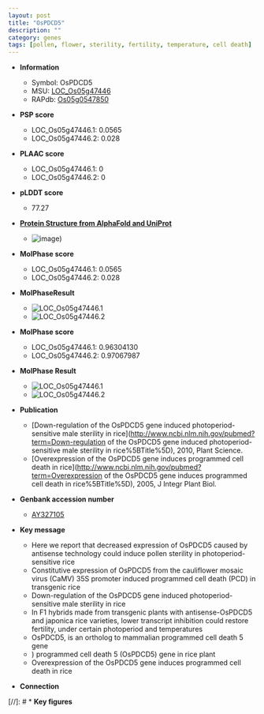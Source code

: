 ```yaml
---
layout: post
title: "OsPDCD5"
description: ""
category: genes
tags: [pollen, flower, sterility, fertility, temperature, cell death]
---
```


* **Information**  
    + Symbol: OsPDCD5  
    + MSU: [LOC_Os05g47446](http://rice.plantbiology.msu.edu/cgi-bin/ORF_infopage.cgi?orf=LOC_Os05g47446)  
    + RAPdb: [Os05g0547850](http://rapdb.dna.affrc.go.jp/viewer/gbrowse_details/irgsp1?name=Os05g0547850)  

* **PSP score**  
    + LOC_Os05g47446.1: 0.0565 
    + LOC_Os05g47446.2: 0.028 

* **PLAAC score**  
    + LOC_Os05g47446.1: 0 
    + LOC_Os05g47446.2: 0 

* **pLDDT score**
    + 77.27

* **[Protein Structure from AlphaFold and UniProt](https://www.uniprot.org/uniprotkb/Q6ITC5/entry#structure)**
    + ![image](https://ricepsp.github.io/images/Q6/AF-Q6ITC5-F1.png))

* **MolPhase score**
    + LOC_Os05g47446.1: 0.0565
    + LOC_Os05g47446.2: 0.028

* **MolPhaseResult**
    + ![LOC_Os05g47446.1](https://ricepsp.github.io/pictures/LOC_Os05g/LOC_Os05g47446.1.png)
    + ![LOC_Os05g47446.2](https://ricepsp.github.io/pictures/LOC_Os05g/LOC_Os05g47446.2.png)

* **MolPhase score**
    + LOC_Os05g47446.1: 0.96304130
    + LOC_Os05g47446.2: 0.97067987

* **MolPhase Result**
    + ![LOC_Os05g47446.1](https://304243504.github.io/Pictures/LOC_Os05g/LOC_Os05g47446.1.png)
    + ![LOC_Os05g47446.2](https://304243504.github.io/Pictures/LOC_Os05g/LOC_Os05g47446.2.png)

* **Publication**  
    + [Down-regulation of the OsPDCD5 gene induced photoperiod-sensitive male sterility in rice](http://www.ncbi.nlm.nih.gov/pubmed?term=Down-regulation of the OsPDCD5 gene induced photoperiod-sensitive male sterility in rice%5BTitle%5D), 2010, Plant Science.
    + [Overexpression of the OsPDCD5 gene induces programmed cell death in rice](http://www.ncbi.nlm.nih.gov/pubmed?term=Overexpression of the OsPDCD5 gene induces programmed cell death in rice%5BTitle%5D), 2005, J Integr Plant Biol.

* **Genbank accession number**  
    + [AY327105](http://www.ncbi.nlm.nih.gov/nuccore/AY327105)

* **Key message**  
    + Here we report that decreased expression of OsPDCD5 caused by antisense technology could induce pollen sterility in photoperiod-sensitive rice
    + Constitutive expression of OsPDCD5 from the cauliflower mosaic virus (CaMV) 35S promoter induced programmed cell death (PCD) in transgenic rice
    + Down-regulation of the OsPDCD5 gene induced photoperiod-sensitive male sterility in rice
    + In F1 hybrids made from transgenic plants with antisense-OsPDCD5 and japonica rice varieties, lower transcript inhibition could restore fertility, under certain photoperiod and temperatures
    + OsPDCD5, is an ortholog to mammalian programmed cell death 5 gene
    + ) programmed cell death 5 (OsPDCD5) gene in rice plant
    + Overexpression of the OsPDCD5 gene induces programmed cell death in rice

* **Connection**  

[//]: # * **Key figures**  


